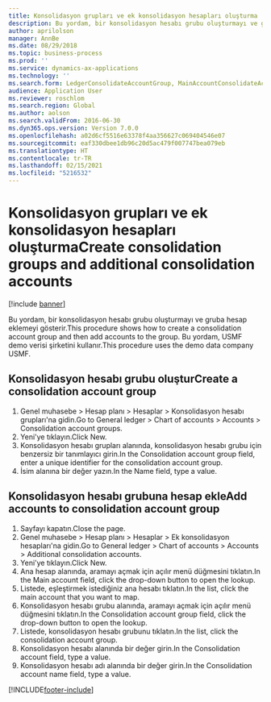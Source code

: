 ```yaml
---
title: Konsolidasyon grupları ve ek konsolidasyon hesapları oluşturma
description: Bu yordam, bir konsolidasyon hesabı grubu oluşturmayı ve gruba hesap eklemeyi gösterir.
author: aprilolson
manager: AnnBe
ms.date: 08/29/2018
ms.topic: business-process
ms.prod: ''
ms.service: dynamics-ax-applications
ms.technology: ''
ms.search.form: LedgerConsolidateAccountGroup, MainAccountConsolidateAccount
audience: Application User
ms.reviewer: roschlom
ms.search.region: Global
ms.author: aolson
ms.search.validFrom: 2016-06-30
ms.dyn365.ops.version: Version 7.0.0
ms.openlocfilehash: a02d6cf5516e63378f4aa356627c069404546e07
ms.sourcegitcommit: eaf330dbee1db96c20d5ac479f007747bea079eb
ms.translationtype: HT
ms.contentlocale: tr-TR
ms.lasthandoff: 02/15/2021
ms.locfileid: "5216532"
---
```

# <a name="create-consolidation-groups-and-additional-consolidation-accounts"></a><span data-ttu-id="4ed79-103">Konsolidasyon grupları ve ek konsolidasyon hesapları oluşturma</span><span class="sxs-lookup"><span data-stu-id="4ed79-103">Create consolidation groups and additional consolidation accounts</span></span>

[!include [banner](../../includes/banner.md)]

<span data-ttu-id="4ed79-104">Bu yordam, bir konsolidasyon hesabı grubu oluşturmayı ve gruba hesap eklemeyi gösterir.</span><span class="sxs-lookup"><span data-stu-id="4ed79-104">This procedure shows how to create a consolidation account group and then add accounts to the group.</span></span> <span data-ttu-id="4ed79-105">Bu yordam, USMF demo verisi şirketini kullanır.</span><span class="sxs-lookup"><span data-stu-id="4ed79-105">This procedure uses the demo data company USMF.</span></span>


## <a name="create-a-consolidation-account-group"></a><span data-ttu-id="4ed79-106">Konsolidasyon hesabı grubu oluştur</span><span class="sxs-lookup"><span data-stu-id="4ed79-106">Create a consolidation account group</span></span>
1. <span data-ttu-id="4ed79-107">Genel muhasebe > Hesap planı > Hesaplar > Konsolidasyon hesabı grupları'na gidin.</span><span class="sxs-lookup"><span data-stu-id="4ed79-107">Go to General ledger > Chart of accounts > Accounts > Consolidation account groups.</span></span>
2. <span data-ttu-id="4ed79-108">Yeni'ye tıklayın.</span><span class="sxs-lookup"><span data-stu-id="4ed79-108">Click New.</span></span>
3. <span data-ttu-id="4ed79-109">Konsolidasyon hesabı grupları alanında, konsolidasyon hesabı grubu için benzersiz bir tanımlayıcı girin.</span><span class="sxs-lookup"><span data-stu-id="4ed79-109">In the Consolidation account group field, enter a unique identifier for the consolidation account group.</span></span>
4. <span data-ttu-id="4ed79-110">İsim alanına bir değer yazın.</span><span class="sxs-lookup"><span data-stu-id="4ed79-110">In the Name field, type a value.</span></span>

## <a name="add-accounts-to-consolidation-account-group"></a><span data-ttu-id="4ed79-111">Konsolidasyon hesabı grubuna hesap ekle</span><span class="sxs-lookup"><span data-stu-id="4ed79-111">Add accounts to consolidation account group</span></span>
1. <span data-ttu-id="4ed79-112">Sayfayı kapatın.</span><span class="sxs-lookup"><span data-stu-id="4ed79-112">Close the page.</span></span>
2. <span data-ttu-id="4ed79-113">Genel muhasebe > Hesap planı > Hesaplar > Ek konsolidasyon hesapları'na gidin.</span><span class="sxs-lookup"><span data-stu-id="4ed79-113">Go to General ledger > Chart of accounts > Accounts > Additional consolidation accounts.</span></span>
3. <span data-ttu-id="4ed79-114">Yeni'ye tıklayın.</span><span class="sxs-lookup"><span data-stu-id="4ed79-114">Click New.</span></span>
4. <span data-ttu-id="4ed79-115">Ana hesap alanında, aramayı açmak için açılır menü düğmesini tıklatın.</span><span class="sxs-lookup"><span data-stu-id="4ed79-115">In the Main account field, click the drop-down button to open the lookup.</span></span>
5. <span data-ttu-id="4ed79-116">Listede, eşleştirmek istediğiniz ana hesabı tıklatın.</span><span class="sxs-lookup"><span data-stu-id="4ed79-116">In the list, click the main account that you want to map.</span></span>
6. <span data-ttu-id="4ed79-117">Konsolidasyon hesabı grubu alanında, aramayı açmak için açılır menü düğmesini tıklatın.</span><span class="sxs-lookup"><span data-stu-id="4ed79-117">In the Consolidation account group field, click the drop-down button to open the lookup.</span></span>
7. <span data-ttu-id="4ed79-118">Listede, konsolidasyon hesabı grubunu tıklatın.</span><span class="sxs-lookup"><span data-stu-id="4ed79-118">In the list, click the consolidation account group.</span></span>
8. <span data-ttu-id="4ed79-119">Konsolidasyon hesabı alanında bir değer girin.</span><span class="sxs-lookup"><span data-stu-id="4ed79-119">In the Consolidation account field, type a value.</span></span>
9. <span data-ttu-id="4ed79-120">Konsolidasyon hesabı adı alanında bir değer girin.</span><span class="sxs-lookup"><span data-stu-id="4ed79-120">In the Consolidation account name field, type a value.</span></span>



[!INCLUDE[footer-include](../../../includes/footer-banner.md)]